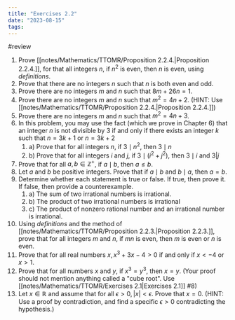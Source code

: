 ```yaml
---
title: "Exercises 2.2"
date: "2023-08-15"
tags:
---
```


#review
1. Prove [[notes/Mathematics/TTOMR/Proposition 2.2.4.|Proposition 2.2.4.]], for that all integers $n$, if $n^2$ is even, then $n$ is even, using *definitions*.
2. Prove that there are no integers $n$ such that $n$ is both even and odd.
3. Prove there are no integers $m$ and $n$ such that $8m+26n=1$.
4. Prove there are no integers $m$ and $n$ such that $m^2=4n+2$. (HINT: Use [[notes/Mathematics/TTOMR/Proposition 2.2.4.|Proposition 2.2.4.]])
5. Prove there are no integers $m$ and $n$ such that $m^2=4n+3$.
6. In this problem, you may use the fact (which we prove in Chapter 6) that an integer $n$ is not divisible by 3 if and only if there exists an integer $k$ such that $n=3k+1$ or $n=3k+2$
	1. a) Prove that for all integers $n$, if $3\mid n^2$, then $3\mid n$
	2. b) Prove that for all integers $i$ and $j$, if $3\mid(i^2+j^2)$, then $3\mid i$ and $3|j$
7. Prove that for all $a,b\in\mathbb{Z}^{+}$, if $a\mid b$, then $a\leq b$.
8. Let $a$ and $b$ be positive integers. Prove that if $a\mid b$ and $b\mid a$, then $a=b$.
9. Determine whether each statement is true or false. If true, then prove it. If false, then provide a counterexample.
	1. a) The sum of two irrational numbers is irrational.
	2. b) The product of two irrational numbers is irrational
	3. c) The product of nonzero rational number and an irrational number is irrational.
10. Using *definitions* and the method of [[notes/Mathematics/TTOMR/Proposition 2.2.3.|Proposition 2.2.3.]], prove that for all integers $m$ and $n$, if $mn$ is even, then $m$ is even or $n$ is even.
11. Prove that for all real numbers $x,x^3+3x-4>0$ if and only if $x<-4$ or $x>1$.
12. Prove that for all numbers $x$ and $y$, if $x^3=y^3$, then $x=y$. (Your proof should not mention anything called a "cube root". Use [[notes/Mathematics/TTOMR/Exercises 2.1|Exercises 2.1]] \#8)
13. Let $x\in\mathbb{R}$ and assume that for all $\epsilon>0,|x|<\epsilon$. Prove that $x=0$. (HINT: Use a proof by contradiction, and find a specific $\epsilon>0$ contradicting the hypothesis.)